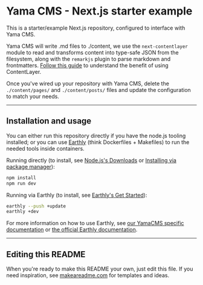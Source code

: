 # Yama CMS - Next.js starter example

This is a starter/example Next.js repository, configured to interface with Yama CMS.

Yama CMS will write .md files to ./content, we use the `next-contentlayer` module to read and transforms content into type-safe JSON from the filesystem, along with the `remarkjs` plugin to parse markdown and frontmatters. [Follow this guide](https://contentlayer.dev/docs/concepts/how-contentlayer-works-da5b2220) to understand the benefit of using ContentLayer.

Once you've wired up your repository with Yama CMS, delete the `./content/pages/` and `./content/posts/` files and update the configuration to match your needs.

---

## Installation and usage

You can either run this repository directly if you have the node.js tooling installed; or you can use [Earthly](https://docs.yama-cms.com/docs/guide/build-deploy-earthly) (think Dockerfiles + Makefiles) to run the needed tools inside containers.

Running directly (to install, see [Node.js's Downloads](https://nodejs.org/en/download) or [Installing via package manager](https://nodejs.org/en/download/package-manager)):
```bash
npm install
npm run dev
```
Running via Earthly (to install, see [Earthly's Get Started](https://earthly.dev/get-earthly)):
```bash
earthly --push +update
earthly +dev
```
For more information on how to use Earthly, see [our YamaCMS specific documentation](https://docs.yama-cms.com/docs/guide/build-deploy-earthly/) or [the official Earthly documentation](https://docs.earthly.dev/basics).


***

## Editing this README

When you're ready to make this README your own, just edit this file. If you need inspiration, see [makeareadme.com](https://www.makeareadme.com/) for templates and ideas.
